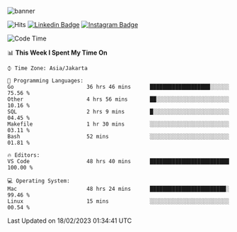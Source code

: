 ![banner](https://readme-typing-svg.herokuapp.com/?lines=Hello,+There!+👋;This+is+ryanbekhen....;Nice+to+meet+you!&center=false)

![Hits](https://hits.seeyoufarm.com/api/count/incr/badge.svg?url=https%3A%2F%2Fgithub.com%2Fryanbekhen%2Fhit-counter&count_bg=%2379C83D&title_bg=%23555555&icon=github.svg&icon_color=%23E7E7E7&title=Provile+views&edge_flat=true)
[![Linkedin Badge](https://img.shields.io/badge/-LinkedIn-0e76a8?style=flat-square&logo=Linkedin&logoColor=white)](https://linkedin.com/in/ryanbekhen)
[![Instagram Badge](https://img.shields.io/badge/-Instagram-e4405f?style=flat-square&logo=Instagram&logoColor=white)](https://instagram.com/ryanbekhen.dev/)

<!--START_SECTION:waka-->
![Code Time](http://img.shields.io/badge/Code%20Time-67%20hrs%2037%20mins-blue)

📊 **This Week I Spent My Time On** 

```text
⌚︎ Time Zone: Asia/Jakarta

💬 Programming Languages: 
Go                       36 hrs 46 mins      ███████████████████░░░░░░   75.56 % 
Other                    4 hrs 56 mins       ██░░░░░░░░░░░░░░░░░░░░░░░   10.16 % 
SQL                      2 hrs 9 mins        █░░░░░░░░░░░░░░░░░░░░░░░░   04.45 % 
Makefile                 1 hr 30 mins        ░░░░░░░░░░░░░░░░░░░░░░░░░   03.11 % 
Bash                     52 mins             ░░░░░░░░░░░░░░░░░░░░░░░░░   01.81 % 

🔥 Editors: 
VS Code                  48 hrs 40 mins      █████████████████████████   100.00 % 

💻 Operating System: 
Mac                      48 hrs 24 mins      ████████████████████████░   99.46 % 
Linux                    15 mins             ░░░░░░░░░░░░░░░░░░░░░░░░░   00.54 % 

```


 Last Updated on 18/02/2023 01:34:41 UTC
<!--END_SECTION:waka-->
